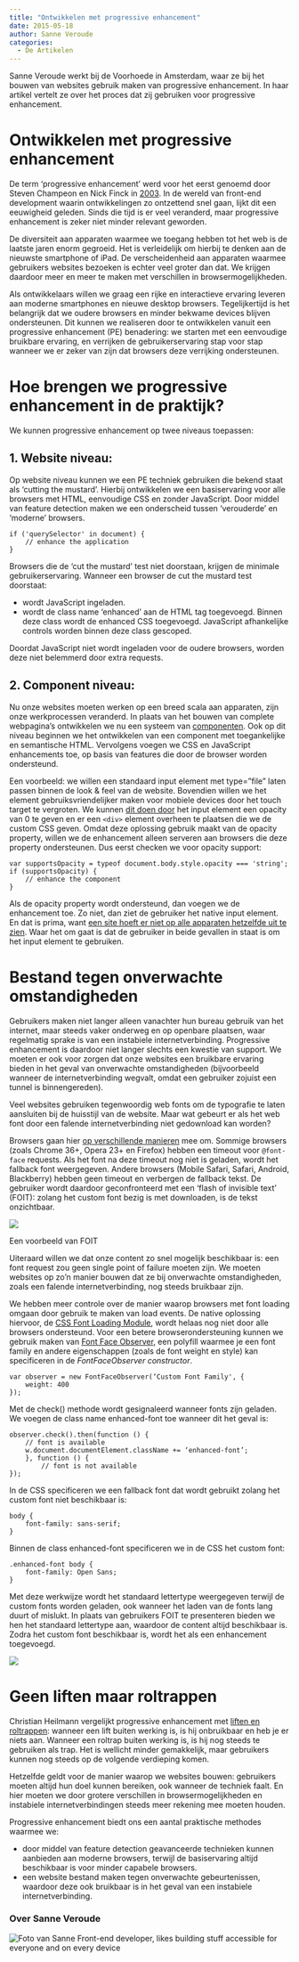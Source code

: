 ```yaml
---
title: "Ontwikkelen met progressive enhancement"
date: 2015-05-18
author: Sanne Veroude
categories: 
  - De Artikelen
---
```

Sanne Veroude werkt bij de Voorhoede in Amsterdam, waar ze bij het bouwen van websites gebruik maken van progressive enhancement. In haar artikel vertelt ze over het proces dat zij gebruiken voor progressive enhancement.

# Ontwikkelen met progressive enhancement

De term ‘progressive enhancement’ werd voor het eerst genoemd door Steven Champeon en Nick Finck in [2003](http://hesketh.com/publications/inclusive_web_design_for_the_future/). In de wereld van front-end development waarin ontwikkelingen zo ontzettend snel gaan, lijkt dit een eeuwigheid geleden. Sinds die tijd is er veel veranderd, maar progressive enhancement is zeker niet minder relevant geworden.

De diversiteit aan apparaten waarmee we toegang hebben tot het web is de laatste jaren enorm gegroeid. Het is verleidelijk om hierbij te denken aan de nieuwste smartphone of iPad. De verscheidenheid aan apparaten waarmee gebruikers websites bezoeken is echter veel groter dan dat. We krijgen daardoor meer en meer te maken met verschillen in browsermogelijkheden.

Als ontwikkelaars willen we graag een rijke en interactieve ervaring leveren aan moderne smartphones en nieuwe desktop browsers. Tegelijkertijd is het belangrijk dat we oudere browsers en minder bekwame devices blijven ondersteunen. Dit kunnen we realiseren door te ontwikkelen vanuit een progressive enhancement (PE) benadering: we starten met een eenvoudige bruikbare ervaring, en verrijken de gebruikerservaring stap voor stap wanneer we er zeker van zijn dat browsers deze verrijking ondersteunen.

# Hoe brengen we progressive enhancement in de praktijk?

We kunnen progressive enhancement op twee niveaus toepassen:

## 1. Website niveau:

Op website niveau kunnen we een PE techniek gebruiken die bekend staat als ‘cutting the mustard’. Hierbij ontwikkelen we een basiservaring voor alle browsers met HTML, eenvoudige CSS en zonder JavaScript. Door middel van feature detection maken we een onderscheid tussen ‘verouderde’ en ‘moderne’ browsers.

```
if ('querySelector' in document) {
    // enhance the application
}
```

Browsers die de ‘cut the mustard’ test niet doorstaan, krijgen de minimale gebruikerservaring. Wanneer een browser de cut the mustard test doorstaat:

* wordt JavaScript ingeladen.
* wordt de class name ‘enhanced’ aan de HTML tag toegevoegd. Binnen deze class wordt de enhanced CSS toegevoegd. JavaScript afhankelijke controls worden binnen deze class gescoped.

Doordat JavaScript niet wordt ingeladen voor de oudere browsers, worden deze niet belemmerd door extra requests.

## 2. Component niveau:

Nu onze websites moeten werken op een breed scala aan apparaten, zijn onze werkprocessen veranderd. In plaats van het bouwen van complete webpagina’s ontwikkelen we nu een systeem van [componenten](http://daverupert.com/2013/04/responsive-deliverables).
Ook op dit niveau beginnen we het ontwikkelen van een component met toegankelijke en semantische HTML. Vervolgens voegen we CSS en JavaScript enhancements toe, op basis van features die door de browser worden ondersteund.

Een voorbeeld: we willen een standaard input element met type=”file” laten passen binnen de look & feel van de website. Bovendien willen we het element gebruiksvriendelijker maken voor mobiele devices door het touch target te vergroten. We kunnen [dit doen door](http://www.filamentgroup.com/examples/jquery-custom-file-input/#) het input element een opacity van 0 te geven en er een `<div>` element overheen te plaatsen die we de custom CSS geven. 
Omdat deze oplossing gebruik maakt van de opacity property, willen we de enhancement alleen serveren aan browsers die deze property ondersteunen. Dus eerst checken we voor opacity support:

```
var supportsOpacity = typeof document.body.style.opacity === 'string';
if (supportsOpacity) {
    // enhance the component
}
```

Als de opacity property wordt ondersteund, dan voegen we de enhancement toe. Zo niet, dan ziet de gebruiker het native input element. En dat is prima, want [een site hoeft er niet op alle apparaten hetzelfde uit te zien](http://dowebsitesneedtolookexactlythesameineverybrowser.com/). Waar het om gaat is dat de gebruiker in beide gevallen in staat is om het input element te gebruiken.

# Bestand tegen onverwachte omstandigheden

Gebruikers maken niet langer alleen vanachter hun bureau gebruik van het internet, maar steeds vaker onderweg en op openbare plaatsen, waar regelmatig sprake is van een instabiele internetverbinding. Progressive enhancement is daardoor niet langer slechts een kwestie van support. We moeten er ook voor zorgen dat onze websites een bruikbare ervaring bieden in het geval van onverwachte omstandigheden (bijvoorbeeld wanneer de internetverbinding wegvalt, omdat een gebruiker zojuist een tunnel is binnengereden).

Veel websites gebruiken tegenwoordig web fonts om de typografie te laten aansluiten bij de huisstijl van de website. Maar wat gebeurt er als het web font door een falende internetverbinding niet gedownload kan worden?

Browsers gaan hier [op verschillende manieren](https://speakerdeck.com/zachleat/bulletproof-font-icons?slide=68) mee om. Sommige browsers (zoals Chrome 36+, Opera 23+ en Firefox) hebben een timeout voor `@font-face` requests. Als het font na deze timeout nog niet is geladen, wordt het fallback font weergegeven. Andere browsers (Mobile Safari, Safari, Android, Blackberry) hebben geen timeout en verbergen de fallback tekst. De gebruiker wordt daardoor geconfronteerd met een ‘flash of invisible text’ (FOIT): zolang het custom font bezig is met downloaden, is de tekst onzichtbaar.

![](/_img/blog/2015/example-of-foit.png)

<p class="note">
Een voorbeeld van FOIT
</p>

Uiteraard willen we dat onze content zo snel mogelijk beschikbaar is: een font request zou geen single point of failure moeten zijn. We moeten websites op zo’n manier bouwen dat ze bij onverwachte omstandigheden, zoals een falende internetverbinding, nog steeds bruikbaar zijn.

We hebben meer controle over de manier waarop browsers met font loading omgaan door gebruik te maken van load events. De native oplossing hiervoor, de [CSS Font Loading Module](http://dev.w3.org/csswg/css-font-loading/), wordt helaas nog niet door alle browsers ondersteund. Voor een betere browserondersteuning kunnen we gebruik maken van [Font Face Observer](https://github.com/bramstein/fontfaceobserver), een polyfill waarmee je een font family en andere eigenschappen (zoals de font weight en style) kan specificeren in de _FontFaceObserver constructor_.

```
var observer = new FontFaceObserver(‘Custom Font Family', {
    weight: 400
});
```

Met de check() methode wordt gesignaleerd wanneer fonts zijn geladen. We voegen de class name enhanced-font toe wanneer dit het geval is:

```
observer.check().then(function () {
    // font is available
    w.document.documentElement.className += ‘enhanced-font’;
    }, function () {
        // font is not available
});
```

In de CSS specificeren we een fallback font dat wordt gebruikt zolang het custom font niet beschikbaar is:

```
body {
    font-family: sans-serif;
}
```

Binnen de class enhanced-font specificeren we in de CSS het custom font:

```
.enhanced-font body {
    font-family: Open Sans;
}
```

Met deze werkwijze wordt het standaard lettertype weergegeven terwijl de custom fonts worden geladen, ook wanneer het laden van de fonts lang duurt of mislukt. In plaats van gebruikers FOIT te presenteren bieden we hen het standaard lettertype aan, waardoor de content altijd beschikbaar is. Zodra het custom font beschikbaar is, wordt het als een enhancement toegevoegd.

![](/_img/blog/2015/kapotte-roltrap.png)

# Geen liften maar roltrappen

Christian Heilmann vergelijkt progressive enhancement met [liften en roltrappen](http://christianheilmann.com/tag/progressive-enhancement/): wanneer een lift buiten werking is, is hij onbruikbaar en heb je er niets aan. Wanneer een roltrap buiten werking is, is hij nog steeds te gebruiken als trap. Het is wellicht minder gemakkelijk, maar gebruikers kunnen nog steeds op de volgende verdieping komen.

Hetzelfde geldt voor de manier waarop we websites bouwen: gebruikers moeten altijd hun doel kunnen bereiken, ook wanneer de techniek faalt. En hier moeten we door grotere verschillen in browsermogelijkheden en instabiele internetverbindingen steeds meer rekening mee moeten houden.

Progressive enhancement biedt ons een aantal praktische methodes waarmee we:

* door middel van feature detection geavanceerde technieken kunnen aanbieden aan moderne browsers, terwijl de basiservaring altijd beschikbaar is voor minder capabele browsers.
* een website bestand maken tegen onverwachte gebeurtenissen, waardoor deze ook bruikbaar is in het geval van een instabiele internetverbinding.

### Over Sanne Veroude
<img src="/_img/blog/2015/sanneveroude.png" alt="Foto van Sanne">
Front-end developer, likes building stuff accessible for everyone and on every device
